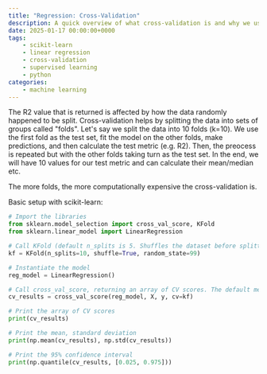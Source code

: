 ```yaml
---
title: "Regression: Cross-Validation"
description: A quick overview of what cross-validation is and why we use it
date: 2025-01-17 00:00:00+0000
tags: 
    - scikit-learn
    - linear regression
    - cross-validation
    - supervised learning
    - python
categories:
    - machine learning
---
```


The R2 value that is returned is affected by how the data randomly happened to be split. Cross-validation helps by splitting the data into sets of groups called "folds". Let's say we split the data into 10 folds (k=10). We use the first fold as the test set, fit the model on the other folds, make predictions, and then calculate the test metric (e.g. R2). Then, the preocess is repeated but with the other folds taking turn as the test set. In the end, we will have 10 values for our test metric and can calculate their mean/median etc. 

The more folds, the more computationally expensive the cross-validation is. 

Basic setup with scikit-learn: 
```python
# Import the libraries
from sklearn.model_selection import cross_val_score, KFold
from sklearn.linear_model import LinearRegression

# Call KFold (default n_splits is 5. Shuffles the dataset before splitting into folds)
kf = KFold(n_splits=10, shuffle=True, random_state=99)

# Instantiate the model
reg_model = LinearRegression()

# Call cross_val_score, returning an array of CV scores. The default metric is R2
cv_results = cross_val_score(reg_model, X, y, cv=kf)

# Print the array of CV scores
print(cv_results)

# Print the mean, standard deviation
print(np.mean(cv_results), np.std(cv_results))

# Print the 95% confidence interval
print(np.quantile(cv_results, [0.025, 0.975]))
```
